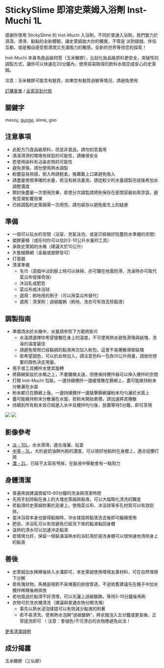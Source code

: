 StickySlime 即溶史萊姆入浴劑 Inst-Muchi 1L
===
感謝你使用 StickySlime 的 Inst-Muchi 入浴劑，不同於普通入浴劑，我們致力於 濕濕、滑滑、黏黏的全新體驗，讓史萊姆放大你的觸覺，不管是 派對嬉戲、伴侶互動、或是獨自感受那滑潤又充滿吸力的觸感，全新的世界等待您的探索！

Inst-Muchi 本身為食品級材質（玉米糖膠），比起化妝品級原料更安全，突破性的調製方式，讓你可以快速在20分鐘內，使用容易取得的飲料水瓶完成安心的史萊姆。

注意：玉米糖膠可能含有麩質，如果您有麩質過敏等情況，請避免使用

[訂購表單](https://forms.gle/Z32i8WMWXdbzqyUWA) / [全家貨到付款](https://famistore.famiport.com.tw/287273/index.php?action=fmall_10755895)

關鍵字
---
messy, [gunge](https://en.m.wikipedia.org/wiki/Gunge), slime, goo


注意事項
---
* 此配方乃食品級原料，但並非食品，請勿刻意食用
* 濕濕滑滑的環境有摔跤的可能性，請確保安全
* 若使用染料有沾染衣物的可能性
* 避免燙傷，請勿使用熱水調製
* 粉塵容易飛揚，倒入時請輕柔，推薦戴上口罩避免吸入
* 請盡量使用準確的水量，若沒有辦法量測，請從較少的水量調製完成後再加水調整濃度
* 開封後盡量一次使用完畢，若想分次調製請將粉保存在密閉容器如真空袋，避免受潮影響效果
* 已經調製的史萊姆需一次用完，請勿留存以避免衛生上的疑慮


準備
---
* 一個可以玩水的空間（浴室、充氣泳池、或是已經做好防塵防水準備的空間）
* 塑膠量桶（或任何你可以估計2-10公升水量的工具）
* 承裝史萊姆的水桶（建議大於10公升）
* 大隻細篩網（金屬或塑膠皆可）
* 打蛋器
* 清潔準備
  * 毛巾（遊戲中沾到臉上時可以抹掉、亦可鋪在地面防滑、洗澡時亦可取代菜瓜布發揮奇效）
  * 沐浴乳或肥皂
  * 菜瓜布或沐浴球
  * 選用：刷地用的刷子（可以用菜瓜布替代）
  * 選用：清潔劑：過碳酸鈉（刷地、洗衣可有效去除黏液）



調製指南
---
* 準備清水於水桶中，水量請參照下方範例影片
  * 水溫請選擇你希望接觸在身上的溫度，不可使用熱水避免燙傷與結塊，洗澡的溫度最佳
  * 請避免使用已經黏稠的黏液再次加入粉包，這會不易攪散導致結塊
  * 若希望調色，可以於此時加入，請注意色料一包為10公升用量，請依你想要的顏色決定用量。
* 用手或工具攪拌水使其旋轉
* 將篩網架設於水桶之上，不要離桶太遠，但應保持攪拌器可以伸入攪拌的空間
* 打開 Inst-Muchi 包裝，一邊持續攪拌一邊緩慢撒在篩網上，盡可能維持粉末分散灑在水面
* 粉末都已在篩網上後，一邊持續攪拌一邊敲擊篩網讓粉末均勻灑於水面上
* 盡可能維持粉末分散灑在水面，若粉末開始累積，請加速將其攪散
* 持續到所有粉末皆已經進入水中且攪拌均勻後，放置等待5分鐘，即可享用

![](img/inst_muchi_filter1.png)
![](img/inst_muchi_filter2.png)


影像參考
---
- [淡 - 10L](https://www.youtube.com/watch?v=5LROy5RVATQ)，水水滑滑，適合潑灑、玩耍
- [中等 - 3L](https://www.youtube.com/watch?v=YrZcgy7R-Io)，大約是奶油餅內餡的濃度，可以很好地黏附在身體上，適合投擲打鬧
- [濃 - 2L](https://www.youtube.com/watch?v=lSvi2y5Fkbk)，已經不太容易甩掉，在黏液中移動會有一點阻力


身體清潔
---
* 普遍來說建議預留15-60分鐘的洗澡與清潔時間
* 先用手刮除黏在身上的大塊史萊姆與黏液，可以大幅簡化清洗的難度
* 若黏滑的史萊姆附著於皮膚上，使用菜瓜布、沐浴球等多孔材質可以有效刮除。
* 當沐浴球本身也變得黏糊時，沖水揉搓將黏液洗去後即可繼續使用
* 肥皂、沐浴乳可以有效避免已經洗下來的黏液黏回身體
* 溫熱的清水可以加速沖走黏液
* 若環境允許，保留一個裝滿溫熱水的浴缸用於搓洗身體可以很快速地清除身上的黏液

善後
---
* 史萊姆加水稀釋後排入水溝即可，本史萊姆使用環境友善材料，可在自然環境下分解
* 若有塊狀物，馬桶是相對不易堵塞的排放管道，不過依舊建議先在桶子中加水攪拌稀釋後再排放
* 若地面過於黏滑不好清理，可以先灑上過碳酸鈉，等待5-10分鐘後再刷
* 衣物可於洗衣機清洗（建議與普通衣物分開洗滌）
  * 事先以熱水浸泡揉搓可以有效減少黏液的附著
  * 若不易清洗，使用熱水泡開“過碳酸鈉”，將衣服泡入五分鐘或更長後，正常搓洗即可  ！注意：會褪色/不可漂白的衣物應避免此法！

[更多清潔說明](slime_cleaning.md)

成分揭露
---
玉米糖膠（三仙膠）
